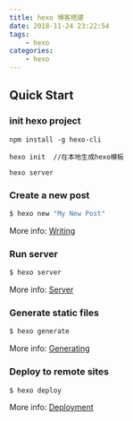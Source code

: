 ```yaml
---
title: hexo 博客搭建
date: 2018-11-24 23:22:54
tags: 
    - hexo
categories:
    - hexo
---
```


## Quick Start


### init hexo project

``` node
npm install -g hexo-cli
```

``` node
hexo init  //在本地生成hexo模板
```

``` node
hexo server 
```

### Create a new post

``` bash
$ hexo new "My New Post"
```

More info: [Writing](https://hexo.io/docs/writing.html)

### Run server

``` bash
$ hexo server
```

More info: [Server](https://hexo.io/docs/server.html)

### Generate static files

``` bash
$ hexo generate
```

More info: [Generating](https://hexo.io/docs/generating.html)

### Deploy to remote sites

``` bash
$ hexo deploy
```

More info: [Deployment](https://hexo.io/docs/deployment.html)